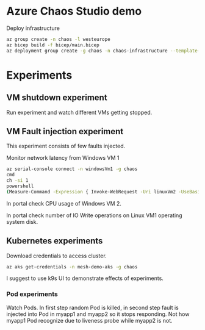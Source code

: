 # Azure Chaos Studio demo

Deploy infrastructure

```bash
az group create -n chaos -l westeurope
az bicep build -f bicep/main.bicep 
az deployment group create -g chaos -n chaos-infrastructure --template-file bicep/main.json
```

# Experiments

## VM shutdown experiment
Run experiment and watch different VMs getting stopped.

## VM Fault injection experiment
This experiment consists of few faults injected.

Monitor network latency from Windows VM 1

```bash
az serial-console connect -n windowsVm1 -g chaos
cmd
ch -si 1
powershell
(Measure-Command -Expression { Invoke-WebRequest -Uri linuxVm2 -UseBasicParsing }).TotalMilliseconds
```

In portal check CPU usage of Windows VM 2.

In portal check number of IO Write operations on Linux VM1 operating system disk.

## Kubernetes experiments
Download credentials to access cluster.

```bash
az aks get-credentials -n mesh-demo-aks -g chaos
```

I suggest to use k9s UI to demonstrate effects of experiments.

### Pod experiments
Watch Pods. In first step random Pod is killed, in second step fault is injected into Pod in myapp1 and myapp2 so it stops responding. Not how myapp1 Pod recognize due to liveness probe while myapp2 is not.
